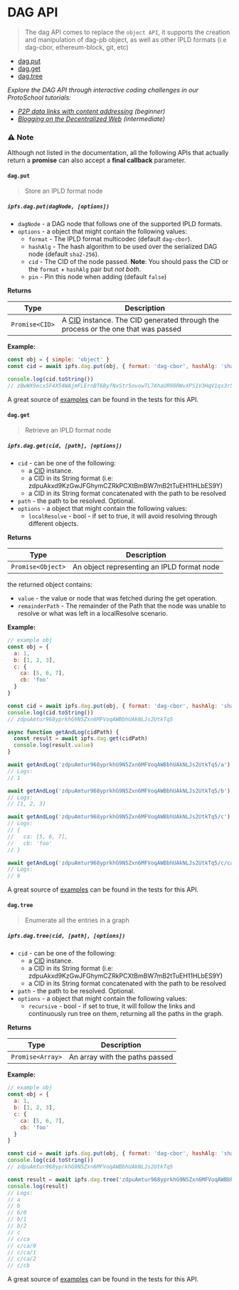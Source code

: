 # DAG API

> The dag API comes to replace the `object API`, it supports the creation and manipulation of dag-pb object, as well as other IPLD formats (i.e dag-cbor, ethereum-block, git, etc)

* [dag.put](#dagput)
* [dag.get](#dagget)
* [dag.tree](#dagtree)

_Explore the DAG API through interactive coding challenges in our ProtoSchool tutorials:_
- _[P2P data links with content addressing](https://proto.school/#/basics/) (beginner)_
- _[Blogging on the Decentralized Web](https://proto.school/#/blog/) (intermediate)_

### ⚠️ Note
Although not listed in the documentation, all the following APIs that actually return a **promise** can also accept a **final callback** parameter.

#### `dag.put`

> Store an IPLD format node

##### `ipfs.dag.put(dagNode, [options])`

- `dagNode` - a DAG node that follows one of the supported IPLD formats.
- `options` - a object that might contain the following values:
    - `format` - The IPLD format multicodec (default `dag-cbor`).
    - `hashAlg` - The hash algorithm to be used over the serialized DAG node (default `sha2-256`).
    - `cid` - The CID of the node passed. **Note**: You should pass the CID or the `format` + `hashAlg` pair but _not both_.
    - `pin` - Pin this node when adding (default `false`)

**Returns**

| Type | Description |
| -------- | -------- |
| `Promise<CID>` | A [CID](https://github.com/ipfs/js-cid) instance. The CID generated through the process or the one that was passed |

**Example:**

```JavaScript
const obj = { simple: 'object' }
const cid = await ipfs.dag.put(obj, { format: 'dag-cbor', hashAlg: 'sha3-512' })

console.log(cid.toString())
// zBwWX9ecx5F4X54WAjmFLErnBT6ByfNxStr5ovowTL7AhaUR98RWvXPS1V3HqV1qs3r5Ec5ocv7eCdbqYQREXNUfYNuKG
```

A great source of [examples][] can be found in the tests for this API.

#### `dag.get`

> Retrieve an IPLD format node

##### `ipfs.dag.get(cid, [path], [options])`

- `cid` - can be one of the following:
  - a [CID](https://github.com/ipfs/js-cid) instance.
  - a CID in its String format (i.e: zdpuAkxd9KzGwJFGhymCZRkPCXtBmBW7mB2tTuEH11HLbES9Y)
  - a CID in its String format concatenated with the path to be resolved
- `path` - the path to be resolved. Optional.
- `options` - a object that might contain the following values:
  - `localResolve` - bool - if set to true, it will avoid resolving through different objects.

**Returns**

| Type | Description |
| -------- | -------- |
| `Promise<Object>` | An object representing an IPLD format node |

the returned object contains:

- `value` - the value or node that was fetched during the get operation.
- `remainderPath` - The remainder of the Path that the node was unable to resolve or what was left in a localResolve scenario.

**Example:**

```JavaScript
// example obj
const obj = {
  a: 1,
  b: [1, 2, 3],
  c: {
    ca: [5, 6, 7],
    cb: 'foo'
  }
}

const cid = await ipfs.dag.put(obj, { format: 'dag-cbor', hashAlg: 'sha2-256' })
console.log(cid.toString())
// zdpuAmtur968yprkhG9N5Zxn6MFVoqAWBbhUAkNLJs2UtkTq5

async function getAndLog(cidPath) {
  const result = await ipfs.dag.get(cidPath)
  console.log(result.value)
}

await getAndLog('zdpuAmtur968yprkhG9N5Zxn6MFVoqAWBbhUAkNLJs2UtkTq5/a')
// Logs:
// 1

await getAndLog('zdpuAmtur968yprkhG9N5Zxn6MFVoqAWBbhUAkNLJs2UtkTq5/b')
// Logs:
// [1, 2, 3]

await getAndLog('zdpuAmtur968yprkhG9N5Zxn6MFVoqAWBbhUAkNLJs2UtkTq5/c')
// Logs:
// {
//   ca: [5, 6, 7],
//   cb: 'foo'
// }

await getAndLog('zdpuAmtur968yprkhG9N5Zxn6MFVoqAWBbhUAkNLJs2UtkTq5/c/ca/1')
// Logs:
// 6
```

A great source of [examples][] can be found in the tests for this API.

#### `dag.tree`

> Enumerate all the entries in a graph

##### `ipfs.dag.tree(cid, [path], [options])`

- `cid` - can be one of the following:
  - a [CID](https://github.com/ipfs/js-cid) instance.
  - a CID in its String format (i.e: zdpuAkxd9KzGwJFGhymCZRkPCXtBmBW7mB2tTuEH11HLbES9Y)
  - a CID in its String format concatenated with the path to be resolved
- `path` - the path to be resolved. Optional.
- `options` - a object that might contain the following values:
  - `recursive` - bool - if set to true, it will follow the links and continuously run tree on them, returning all the paths in the graph.

**Returns**

| Type | Description |
| -------- | -------- |
| `Promise<Array>` | An array with the paths passed |

**Example:**

```JavaScript
// example obj
const obj = {
  a: 1,
  b: [1, 2, 3],
  c: {
    ca: [5, 6, 7],
    cb: 'foo'
  }
}

const cid = await ipfs.dag.put(obj, { format: 'dag-cbor', hashAlg: 'sha2-256' })
console.log(cid.toString())
// zdpuAmtur968yprkhG9N5Zxn6MFVoqAWBbhUAkNLJs2UtkTq5

const result = await ipfs.dag.tree('zdpuAmtur968yprkhG9N5Zxn6MFVoqAWBbhUAkNLJs2UtkTq5')
console.log(result)
// Logs:
// a
// b
// b/0
// b/1
// b/2
// c
// c/ca
// c/ca/0
// c/ca/1
// c/ca/2
// c/cb
```

A great source of [examples][] can be found in the tests for this API.


[examples]: https://github.com/ipfs/interface-ipfs-core/blob/master/src/dag
